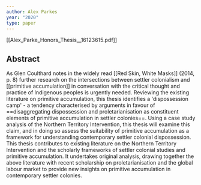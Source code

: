 ```yaml
---
author: Alex Parkes
year: "2020"
type: paper
---
```

[[Alex_Parke_Honors_Thesis__16123615.pdf]]

## Abstract
As Glen Coulthard notes in the widely read [[Red Skin, White Masks]] (2014, p. 8) further research on the intersections between settler colonialism and [[primitive accumulation]] in conversation with the critical thought and practice of Indigenous peoples is urgently needed. Reviewing the existing literature on primitive accumulation, this thesis identifies a 'dispossession camp' - a tendency characterised by arguments in favour of ==disaggregating dispossession and proletarianisation as constituent elements of primitive accumulation in settler colonies==. Using a case study analysis of the Northern Territory Intervention, this thesis will examine this claim, and in doing so assess the suitability of primitive accumulation as a framework for understanding contemporary settler colonial dispossession. This thesis contributes to existing literature on the Northern Territory Intervention and the scholarly frameworks of settler colonial studies and primitive accumulation. It undertakes original analysis, drawing together the above literature with recent scholarship on proletarianisation and the global labour market to provide new insights on primitive accumulation in contemporary settler colonies.